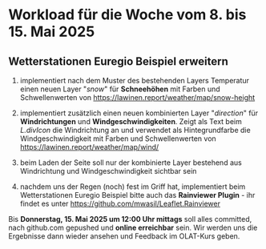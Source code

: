 # Workload für die Woche vom 8. bis 15. Mai 2025

## Wetterstationen Euregio Beispiel erweitern

1. implementiert nach dem Muster des bestehenden Layers Temperatur einen neuen Layer "*snow*" für **Schneehöhen** mit Farben und Schwellenwerten von <https://lawinen.report/weather/map/snow-height>

2. implementiert zusätzlich einen neuen  kombinierten Layer "*direction*" für **Windrichtungen** und **Windgeschwindigkeiten**. Zeigt als Text beim *L.divIcon* die Windrichtung an und verwendet als Hintegrundfarbe die Windgeschwindigkeit mit Farben und Schwellenwerten von <https://lawinen.report/weather/map/wind/>

3. beim Laden der Seite soll nur der kombinierte Layer bestehend aus Windrichtung und Windgeschwindigkeit sichtbar sein

4. nachdem uns der Regen (noch) fest im Griff hat, implementiert beim Wetterstationen Euregio Beispiel bitte auch das **Rainviewer Plugin** - ihr findet es unter <https://github.com/mwasil/Leaflet.Rainviewer>

Bis **Donnerstag, 15. Mai 2025 um 12:00 Uhr mittags** soll alles committed, nach github.com gepushed und **online erreichbar** sein. Wir werden uns die Ergebnisse dann wieder ansehen und Feedback im OLAT-Kurs geben.

